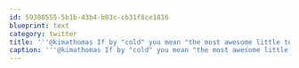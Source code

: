 ```yaml
---
id: 59380555-5b1b-43b4-b83c-cb31f8ce1816
blueprint: text
category: twitter
title: '''@kimathomas If by "cold" you mean "the most awesome little town ever", I agree.'
caption: '''@kimathomas If by "cold" you mean "the most awesome little town ever", I agree.'
---
```

